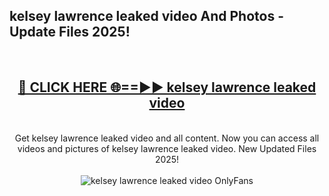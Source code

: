<h2>kelsey lawrence leaked video And Photos - Update Files 2025!</h2>
<br>
<div align="center">
<h2><a href="https://top-ai-tools.click/QrbHav" rel="nofollow">🔴 CLICK HERE 🌐==►► kelsey lawrence leaked video</a></h2>
<br>
Get kelsey lawrence leaked video and all content. Now you can access all videos and pictures of kelsey lawrence leaked video. New Updated Files 2025!
<br>
<br>
<a href="https://top-ai-tools.click/QrbHav" rel="nofollow" data-target="animated-image.originalLink"><img src="https://i.ibb.co.com/WyWwxjT/player-gif2.gif" alt="kelsey lawrence leaked video OnlyFans" style="max-width: 100%; display: inline-block;" data-target="animated-image.originalImage"></a>
</div>
<br>
